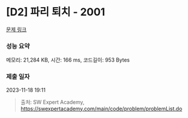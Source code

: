 # [D2] 파리 퇴치 - 2001 

[문제 링크](https://swexpertacademy.com/main/code/problem/problemDetail.do?contestProbId=AV5PzOCKAigDFAUq) 

### 성능 요약

메모리: 21,284 KB, 시간: 166 ms, 코드길이: 953 Bytes

### 제출 일자

2023-11-18 19:11



> 출처: SW Expert Academy, https://swexpertacademy.com/main/code/problem/problemList.do